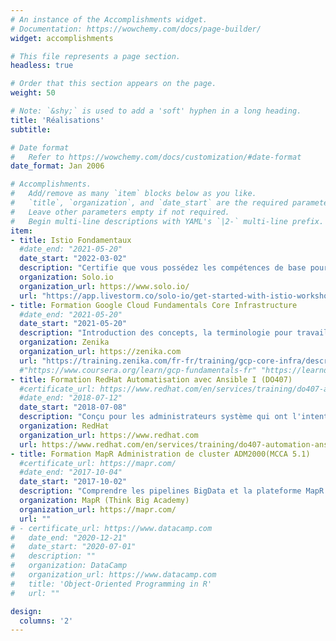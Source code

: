 ```yaml
---
# An instance of the Accomplishments widget.
# Documentation: https://wowchemy.com/docs/page-builder/
widget: accomplishments

# This file represents a page section.
headless: true

# Order that this section appears on the page.
weight: 50

# Note: `&shy;` is used to add a 'soft' hyphen in a long heading.
title: 'Réalisations'
subtitle:

# Date format
#   Refer to https://wowchemy.com/docs/customization/#date-format
date_format: Jan 2006

# Accomplishments.
#   Add/remove as many `item` blocks below as you like.
#   `title`, `organization`, and `date_start` are the required parameters.
#   Leave other parameters empty if not required.
#   Begin multi-line descriptions with YAML's `|2-` multi-line prefix.
item:
- title: Istio Fondamentaux
  #date_end: "2021-05-20"
  date_start: "2022-03-02"
  description: "Certifie que vous possédez les compétences de base pour l'installer, sécuriser les services, ajouter des services au Mesh, sécuriser la communication interservices, contrôler le trafic et en assurer la résilience avec les tests de Chaos Monkey (2h30)"
  organization: Solo.io
  organization_url: https://www.solo.io/
  url: "https://app.livestorm.co/solo-io/get-started-with-istio-workshop-with-certification-option-us-030222"
- title: Formation Google Cloud Fundamentals Core Infrastructure
  #date_end: "2021-05-20"
  date_start: "2021-05-20"
  description: "Introduction des concepts, la terminologie pour travailler avec Google Cloud Platform (GCP) et compare plusieurs des services de calcul/stockage disponibles : App/Compute/Container Engine (1 jour)"
  organization: Zenika
  organization_url: https://zenika.com
  url: "https://training.zenika.com/fr-fr/training/gcp-core-infra/description"
  #"https://www.coursera.org/learn/gcp-fundamentals-fr" "https://learndigital.withgoogle.com/digitalgarage/course/google-cloud-fundamentals-infrastructure"
- title: Formation RedHat Automatisation avec Ansible I (DO407)
  #certificate_url: https://www.redhat.com/en/services/training/do407-automation-ansible-i
  #date_end: "2018-07-12"
  date_start: "2018-07-08"
  description: "Conçu pour les administrateurs système qui ont l'intention d'utiliser Ansible pour l'automatisation, la configuration et la gestion. Apprenez à installer et à configurer Ansible, à créer et à exécuter des playbooks pour configurer les systèmes, et à gérer les inventaires (4 jours)"
  organization: RedHat
  organization_url: https://www.redhat.com
  url: https://www.redhat.com/en/services/training/do407-automation-ansible-i
- title: Formation MapR Administration de cluster ADM2000(MCCA 5.1)
  #certificate_url: https://mapr.com/
  #date_end: "2017-10-04"
  date_start: "2017-10-02"
  description: "Comprendre les pipelines BigData et la plateforme MapR Converged Data Platform, comment installer, configurer et maintenir un cluster (3 jours)"
  organization: MapR (Think Big Academy)
  organization_url: https://mapr.com/
  url: ""
# - certificate_url: https://www.datacamp.com
#   date_end: "2020-12-21"
#   date_start: "2020-07-01"
#   description: ""
#   organization: DataCamp
#   organization_url: https://www.datacamp.com
#   title: 'Object-Oriented Programming in R'
#   url: ""

design:
  columns: '2' 
---
```

